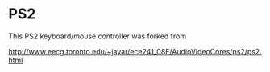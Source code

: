 # PS2

This PS2 keyboard/mouse controller was forked from

http://www.eecg.toronto.edu/~jayar/ece241_08F/AudioVideoCores/ps2/ps2.html

